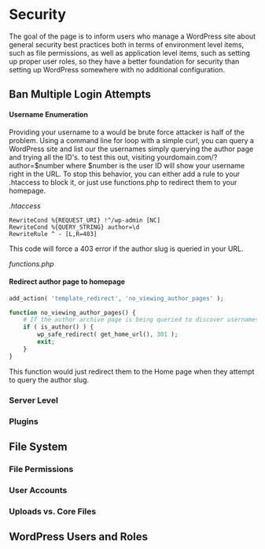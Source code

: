 # Security
The goal of the page is to inform users who manage a WordPress site about general security best practices both in terms of environment level items, such as file permissions, as well as application level items, such as setting up proper user roles, so they have a better foundation for security than setting up WordPress somewhere with no additional configuration.

## Ban Multiple Login Attempts

#### Username Enumeration
Providing your username to a would be brute force attacker is half of the problem. Using a command line for loop with a simple curl, you can query a WordPress site and list our the usernames simply querying the author page and trying all the ID's. to test this out, visiting yourdomain.com/?author=$number where $number is the user ID will show your username right in the URL. To stop this behavior, you can either add a rule to your .htaccess to block it, or just use functions.php to redirect them to your homepage.

*.htaccess*
```
RewriteCond %{REQUEST_URI} !^/wp-admin [NC]
RewriteCond %{QUERY_STRING} author=\d
RewriteRule ^ - [L,R=403]
```
This code will force a 403 error if the author slug is queried in your URL. 

*functions.php*
#### Redirect author page to homepage
```php
add_action( 'template_redirect', 'no_viewing_author_pages' );

function no_viewing_author_pages() {
    # If the author archive page is being queried to discover usernames, redirect to homepage
    if ( is_author() ) {
        wp_safe_redirect( get_home_url(), 301 );
        exit;
    }
}
```
This function would just redirect them to the Home page when they attempt to query the author slug.

### Server Level

### Plugins

## File System

### File Permissions

### User Accounts

### Uploads vs. Core Files

## WordPress Users and Roles
